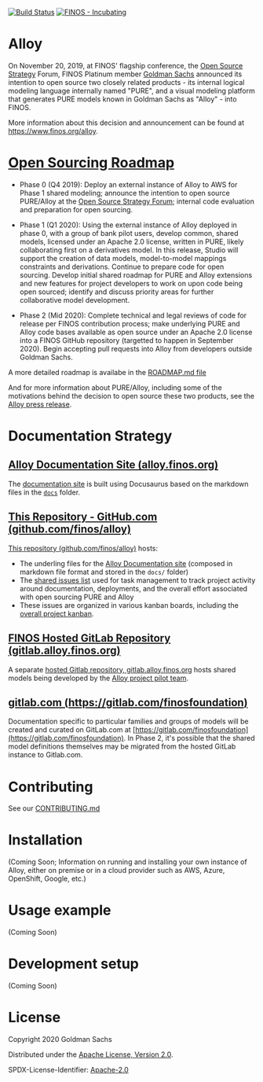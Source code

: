 [![Build Status](https://travis-ci.org/finos/alloy.svg?branch=master)](https://travis-ci.org/finos/alloy)
[![FINOS - Incubating](https://cdn.jsdelivr.net/gh/finos/contrib-toolbox@master/images/badge-forming.svg)](https://finosfoundation.atlassian.net/wiki/spaces/FINOS/pages/75530756/Project+Lifecycle)

# Alloy
On November 20, 2019, at FINOS' flagship conference, the [Open Source Strategy](https://opensourcestrategyforum.org/) Forum, FINOS Platinum member [Goldman Sachs](https://developer.gs.com/docs/products/) announced its intention to open source two closely related products - its internal logical modeling language internally named "PURE", and a visual modeling platform that generates PURE models known in Goldman Sachs as "Alloy" - into FINOS.

More information about this decision and announcement can be found at https://www.finos.org/alloy. 

# [Open Sourcing Roadmap](.github/ROADMAP.md)
- Phase 0 (Q4 2019): Deploy an external instance of Alloy to AWS for Phase 1 shared modeling; announce the intention to open source PURE/Alloy at the [Open Source Strategy Forum](https://opensourcestrategyforum.org/); internal code evaluation and preparation for open sourcing.

- Phase 1 (Q1 2020): Using the external instance of Alloy deployed in phase 0, with a group of bank pilot users, develop common, shared models, licensed under an Apache 2.0 license, written in PURE, likely collaborating first on a derivatives model. In this release, Studio will support the creation of data models, model-to-model mappings constraints and derivations. Continue to prepare code for open sourcing. Develop initial shared roadmap for PURE and Alloy extensions and new features for project developers to work on upon code being open sourced; identify and discuss priority areas for further collaborative model development.

- Phase 2 (Mid 2020): Complete technical and legal reviews of code for release per FINOS contribution process; make underlying PURE and Alloy code bases available as open source under an Apache 2.0 license into a FINOS GitHub repository (targetted to happen in September 2020). Begin accepting pull requests into Alloy from developers outside Goldman Sachs.

A more detailed roadmap is availabe in the [ROADMAP.md file](.github/ROADMAP.md)

And for more information about PURE/Alloy, including some of the motivations behind the decision to open source these two products, see the [Alloy press release](https://www.finos.org/press/goldman-announces-pure-alloy-contribution).

# Documentation Strategy

## [Alloy Documentation Site (alloy.finos.org)](https://alloy.finos.org/)
The [documentation site](https://alloy.finos.org) is built using Docusaurus based on the markdown files in the [`docs`](/docs/) folder. 

## [This Repository - GitHub.com (github.com/finos/alloy)](https://github.com/finos/alloy)

[This repository (github.com/finos/alloy)](github.com/finos/alloy) hosts:
* The underling files for the [Alloy Documentation site](https://alloy.finos.org) (composed in markdown file format and stored in the `docs/` folder)
* The [shared issues list](https://github.com/finos/alloy/issues) used for task management to track project activity around documentation, deployments, and the overall effort associated with open sourcing PURE and Alloy
*  These issues are organized in various kanban boards, including the [overall project kanban](https://github.com/orgs/finos/projects/5).

## [FINOS Hosted GitLab Repository (gitlab.alloy.finos.org)](https://gitlab.alloy.finos.org)
A separate [hosted Gitlab repository, gitlab.alloy.finos.org](gitlab.alloy.finos.org) hosts shared models being developed by the [Alloy project pilot team](https://groups.google.com/a/finos.org/forum/#!forum/alloy-pilot).

## [gitlab.com (https://gitlab.com/finosfoundation)](gitlab.com/finosfoundation)
Documentation specific to particular families and groups of models will be created and curated on GitLab.com at [https://gitlab.com/finosfoundation](https://gitlab.com/finosfoundation). In Phase 2, it's possible that the shared model definitions themselves may be migrated from the hosted GitLab instance to Gitlab.com. 



# Contributing
See our [CONTRIBUTING.md](.github/CONTRIBUTING.md)

# Installation
(Coming Soon; Information on running and installing your own instance of Alloy, either on premise or in a cloud provider such as AWS, Azure, OpenShift, Google, etc.)

# Usage example
(Coming Soon)

# Development setup
(Coming Soon)

# License
Copyright 2020 Goldman Sachs

Distributed under the [Apache License, Version 2.0](http://www.apache.org/licenses/LICENSE-2.0).

SPDX-License-Identifier: [Apache-2.0](https://spdx.org/licenses/Apache-2.0)
